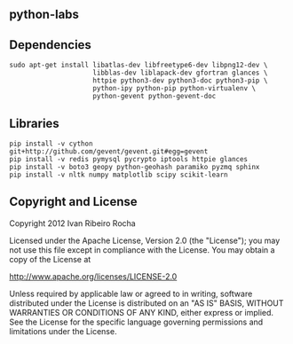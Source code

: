 python-labs
-----------

Dependencies
-----------

```shell
sudo apt-get install libatlas-dev libfreetype6-dev libpng12-dev \
                     libblas-dev liblapack-dev gfortran glances \
                     httpie python3-dev python3-doc python3-pip \
                     python-ipy python-pip python-virtualenv \
                     python-gevent python-gevent-doc
```

Libraries
-----------

```shell
pip install -v cython git+http://github.com/gevent/gevent.git#egg=gevent
pip install -v redis pymysql pycrypto iptools httpie glances 
pip install -v boto3 geopy python-geohash paramiko pyzmq sphinx
pip install -v nltk numpy matplotlib scipy scikit-learn
```

Copyright and License
---------------------
Copyright 2012 Ivan Ribeiro Rocha

Licensed under the Apache License, Version 2.0 (the "License");
you may not use this file except in compliance with the License.
You may obtain a copy of the License at

   http://www.apache.org/licenses/LICENSE-2.0

Unless required by applicable law or agreed to in writing, software
distributed under the License is distributed on an "AS IS" BASIS,
WITHOUT WARRANTIES OR CONDITIONS OF ANY KIND, either express or implied.
See the License for the specific language governing permissions and
limitations under the License.

[Python]: http://python.org/
